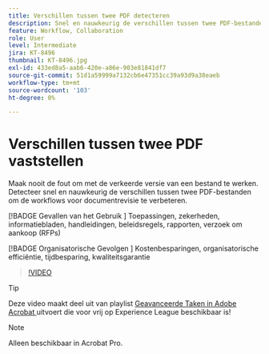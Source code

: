 ```yaml
---
title: Verschillen tussen twee PDF detecteren
description: Snel en nauwkeurig de verschillen tussen twee PDF-bestanden detecteren om de workflows voor documentrevisie te verbeteren
feature: Workflow, Collaboration
role: User
level: Intermediate
jira: KT-8496
thumbnail: KT-8496.jpg
exl-id: 433ed8a5-aab6-420e-a86e-903e81841df7
source-git-commit: 51d1a59999a7132cb6e47351cc39a93d9a38eaeb
workflow-type: tm+mt
source-wordcount: '103'
ht-degree: 0%

---
```


# Verschillen tussen twee PDF vaststellen

Maak nooit de fout om met de verkeerde versie van een bestand te werken. Detecteer snel en nauwkeurig de verschillen tussen twee PDF-bestanden om de workflows voor documentrevisie te verbeteren.

[!BADGE  Gevallen van het Gebruik ]
Toepassingen, zekerheden, informatiebladen, handleidingen, beleidsregels, rapporten, verzoek om aankoop (RFPs)

[!BADGE  Organisatorische Gevolgen ]
Kostenbesparingen, organisatorische efficiëntie, tijdbesparing, kwaliteitsgarantie

>[!VIDEO](https://video.tv.adobe.com/v/337211?quality=12&learn=on&hidetitle=true)

>[!TIP]
>
Deze video maakt deel uit van playlist [ Geavanceerde Taken in Adobe Acrobat ](https://experienceleague.adobe.com/en/playlists/acrobat-peform-advanced-tasks) uitvoert die voor vrij op Experience League beschikbaar is!

>[!NOTE]
>
Alleen beschikbaar in Acrobat Pro.
